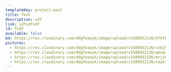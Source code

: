 ```yaml
---
templateKey: project-post
title: Test
description: sdf
link: sdfsdfsdf
ld: fsdf
available: false
bd: https://res.cloudinary.com/ddgfeaoyk/image/upload/v1580932136/hfhfkwulkp1q0edfviz3.png
pictures:
  - https://res.cloudinary.com/ddgfeaoyk/image/upload/v1580932136/vxbjhnwrzdes50jbufri.jpg
  - https://res.cloudinary.com/ddgfeaoyk/image/upload/v1580932136/qmnpmmqbnmeldbphmxug.jpg
  - https://res.cloudinary.com/ddgfeaoyk/image/upload/v1580932136/mrjs0d4sqzuuyjtd4asq.jpg
  - https://res.cloudinary.com/ddgfeaoyk/image/upload/v1580932136/cmyk3jngjdmnaavpi8we.jpg
---
```

